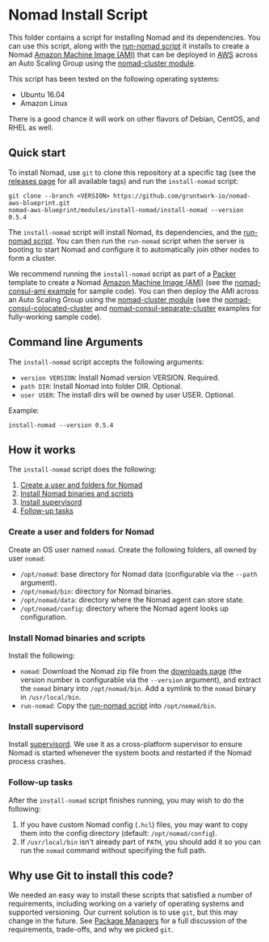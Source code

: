 # Nomad Install Script

This folder contains a script for installing Nomad and its dependencies. You can use this script, along with the
[run-nomad script](/modules/run-nomad) it installs to create a Nomad [Amazon Machine Image 
(AMI)](http://docs.aws.amazon.com/AWSEC2/latest/UserGuide/AMIs.html) that can be deployed in 
[AWS](https://aws.amazon.com/) across an Auto Scaling Group using the [nomad-cluster module](/modules/nomad-cluster).

This script has been tested on the following operating systems:

* Ubuntu 16.04
* Amazon Linux

There is a good chance it will work on other flavors of Debian, CentOS, and RHEL as well.



## Quick start

<!-- TODO: update the clone URL to the final URL when this Blueprint is released -->

To install Nomad, use `git` to clone this repository at a specific tag (see the [releases page](../../../../releases) 
for all available tags) and run the `install-nomad` script:

```
git clone --branch <VERSION> https://github.com/gruntwork-io/nomad-aws-blueprint.git
nomad-aws-blueprint/modules/install-nomad/install-nomad --version 0.5.4
```

The `install-nomad` script will install Nomad, its dependencies, and the [run-nomad script](/modules/run-nomad).
You can then run the `run-nomad` script when the server is booting to start Nomad and configure it to automatically 
join other nodes to form a cluster.

We recommend running the `install-nomad` script as part of a [Packer](https://www.packer.io/) template to create a
Nomad [Amazon Machine Image (AMI)](http://docs.aws.amazon.com/AWSEC2/latest/UserGuide/AMIs.html) (see the 
[nomad-consul-ami example](/examples/nomad-consul-ami) for sample code). You can then deploy the AMI across an Auto 
Scaling Group using the [nomad-cluster module](/modules/nomad-cluster) (see the 
[nomad-consul-colocated-cluster](/examples/nomad-consul-colocated-cluster) and
[nomad-consul-separate-cluster](/examples/nomad-consul-separate-cluster) examples for fully-working sample code).




## Command line Arguments

The `install-nomad` script accepts the following arguments:

* `version VERSION`: Install Nomad version VERSION. Required. 
* `path DIR`: Install Nomad into folder DIR. Optional.
* `user USER`: The install dirs will be owned by user USER. Optional.

Example:

```
install-nomad --version 0.5.4
```



## How it works

The `install-nomad` script does the following:

1. [Create a user and folders for Nomad](#create-a-user-and-folders-for-nomad)
1. [Install Nomad binaries and scripts](#install-nomad-binaries-and-scripts)
1. [Install supervisord](#install-supervisord)
1. [Follow-up tasks](#follow-up-tasks)


### Create a user and folders for Nomad

Create an OS user named `nomad`. Create the following folders, all owned by user `nomad`:

* `/opt/nomad`: base directory for Nomad data (configurable via the `--path` argument).
* `/opt/nomad/bin`: directory for Nomad binaries.
* `/opt/nomad/data`: directory where the Nomad agent can store state.
* `/opt/nomad/config`: directory where the Nomad agent looks up configuration.


### Install Nomad binaries and scripts

Install the following:

* `nomad`: Download the Nomad zip file from the [downloads page](https://www.nomadproject.io/downloads.html) (the 
  version number is configurable via the `--version` argument), and extract the `nomad` binary into 
  `/opt/nomad/bin`. Add a symlink to the `nomad` binary in `/usr/local/bin`.
* `run-nomad`: Copy the [run-nomad script](/modules/run-nomad) into `/opt/nomad/bin`. 


### Install supervisord

Install [supervisord](http://supervisord.org/). We use it as a cross-platform supervisor to ensure Nomad is started
whenever the system boots and restarted if the Nomad process crashes.


### Follow-up tasks

After the `install-nomad` script finishes running, you may wish to do the following:

1. If you have custom Nomad config (`.hcl`) files, you may want to copy them into the config directory (default:
   `/opt/nomad/config`).
1. If `/usr/local/bin` isn't already part of `PATH`, you should add it so you can run the `nomad` command without
   specifying the full path.
   


## Why use Git to install this code?

<!-- TODO: update the package managers URL to the final URL when this Blueprint is released -->

We needed an easy way to install these scripts that satisfied a number of requirements, including working on a variety 
of operating systems and supported versioning. Our current solution is to use `git`, but this may change in the future.
See [Package Managers](https://github.com/gruntwork-io/consul-aws-blueprint/blob/master/_docs/package-managers.md) for 
a full discussion of the requirements, trade-offs, and why we picked `git`.
